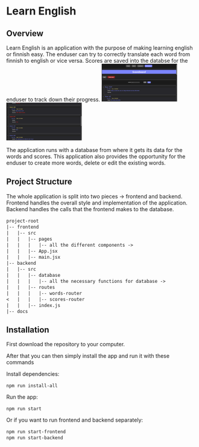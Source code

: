 # Learn English

## Overview

Learn English is an application with the purpose of making learning english or finnish easy.
The enduser can try to correctly translate each word from finnish to english or vice versa.
Scores are saved into the databse for the enduser to track down their progress.
<img src="./images/scoreboard-1.png" alt="Scoreboard_1" width="200">
<img src="./images/scoreboard-2.png" alt="Scoreboard_2" width="200">

The application runs with a database from where it gets its data for the words and scores.
This application also provides the opportunity for the enduser to create more words, delete or edit the existing words.

## Project Structure

The whole application is split into two pieces -> frontend and backend.
Frontend handles the overall style and implementation of the application.
Backend handles the calls that the frontend makes to the database.

```plaintext
project-root
|-- frontend
|   |-- src
|   |   |-- pages
|   |   |   |-- all the different components ->
|   |   |-- App.jsx
|   |   |-- main.jsx
|-- backend
|   |-- src
|   |   |-- database
|   |   |   |-- all the necessary functions for database ->
|   |   |-- routes
|   |   |   |-- words-router
<   |   |   |-- scores-router
|   |   |-- index.js
|-- docs
```

## Installation

First download the repository to your computer.

After that you can then simply install the app and run it with these commands

Install dependencies:

```plaintext
npm run install-all
```

Run the app:

```plaintext
npm run start
```

Or if you want to run frontend and backend separately:

```plaintext
npm run start-frontend
npm run start-backend
```
